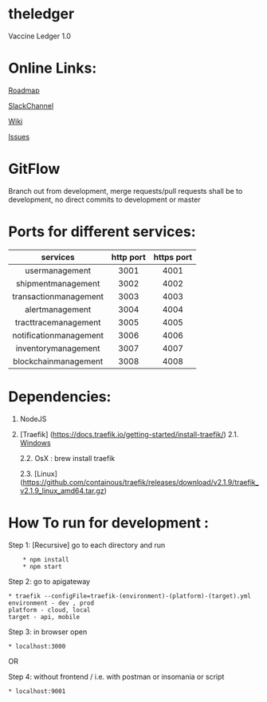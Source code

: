 # theledger

Vaccine Ledger 1.0

# Online Links:

[Roadmap](https://trello.com/b/DCItcgrQ/statwig-product-roadmap)

[SlackChannel](https://join.slack.com/t/statwig-group/shared_invite/zt-flzyf6ci-giVkco5NmdvZjVuO85~dlw)

[Wiki](https://gitlab.com/statwig-public/theledger/-/wikis/home)

[Issues](https://gitlab.com/statwig-public/theledger/-/issues)


# GitFlow
Branch out from development, merge requests/pull requests shall be to development, no direct commits to development or master


# Ports for different services:
| services | http port | https port |
|:---------:|:---------:|:----------:|
| usermanagement|  3001 | 4001|
|shipmentmanagement| 3002| 4002|
|transactionmanagement |  3003 | 4003|
| alertmanagement| 3004 | 4004|
| tracttracemanagement|  3005 | 4005|
|notificationmanagement| 3006 | 4006|
|inventorymanagement| 3007| 4007|
|blockchainmanagement| 3008| 4008|


# Dependencies:
1. NodeJS

2. [Traefik] (https://docs.traefik.io/getting-started/install-traefik/)
    2.1. [Windows](https://github.com/containous/traefik/releases/download/v2.1.9/traefik_v2.1.9_windows_amd64.zip)

    2.2. OsX : brew install traefik

    2.3. [Linux] (https://github.com/containous/traefik/releases/download/v2.1.9/traefik_v2.1.9_linux_amd64.tar.gz)
    


# How To run for development :

Step 1: [Recursive] go to each directory and run 
```
    * npm install
    * npm start
```
Step 2: go to apigateway
    
    * traefik --configFile=traefik-(environment)-(platform)-(target).yml
    environment - dev , prod
    platform - cloud, local
    target - api, mobile
    
Step 3: in browser open 

    * localhost:3000

OR

Step 4: without frontend / i.e. with postman or insomania or script

    * localhost:9001



